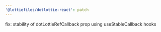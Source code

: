 ```yaml
---
'@lottiefiles/dotlottie-react': patch
---
```


fix: stability of dotLottieRefCallback prop using useStableCallback hooks
